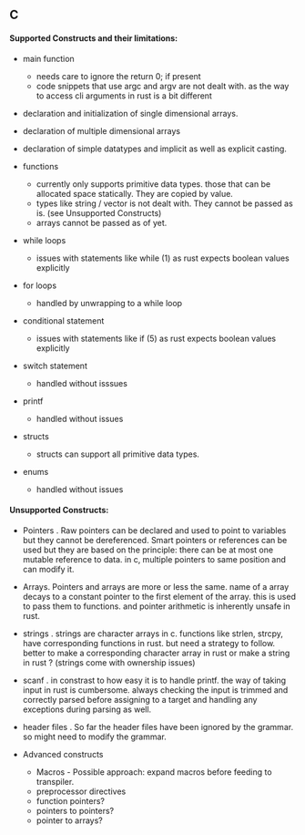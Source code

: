 ## C

#### Supported Constructs and their limitations:
- main function
    - needs care to ignore the return 0; if present
    - code snippets that use argc and argv are not dealt with. as the way to access cli arguments in rust is a bit different

- declaration and initialization of single dimensional arrays.

- declaration of multiple dimensional arrays

- declaration of simple datatypes and implicit as well as explicit casting.


- functions
    - currently only supports primitive data types. those that can be allocated space statically. They are copied by value.
    - types like string / vector is not dealt with. They cannot be passed as is. (see Unsupported Constructs)
    - arrays cannot be passed as of yet.

- while loops
    - issues with statements like while (1) as rust expects boolean values explicitly 

- for loops
    - handled by unwrapping to a while loop

- conditional statement
    - issues with statements like if (5) as rust expects boolean values explicitly 

- switch statement
    - handled without isssues

- printf 
    - handled without issues

- structs
    - structs can support all primitive data types. 

- enums
    - handled without issues


#### Unsupported Constructs:

- Pointers . Raw pointers can be declared and used to point to variables but they cannot be dereferenced. Smart pointers or references can be used but they are based on the principle: there can be at most one mutable reference to data. in c, multiple pointers to same position and can modify it.

- Arrays. Pointers and arrays are more or less the same. name of a array decays to a constant pointer to the first element of the array. this is used to pass them to functions. and pointer arithmetic is inherently unsafe in rust.

- strings . strings are character arrays in c. functions like strlen, strcpy, have corresponding functions in rust. but need a strategy to follow. better to make a corresponding character array in rust or make a string in rust ? (strings come with ownership issues)

- scanf . in constrast to how easy it is to handle printf. the way of taking input in rust is cumbersome. always checking the input is trimmed and correctly parsed before assigning to a target and handling any exceptions during parsing as well.

- header files . So far the header files have been ignored by the grammar. so might need to modify the grammar.

- Advanced constructs
    - Macros - Possible approach: expand macros before feeding to transpiler.
    - preprocessor directives
    - function pointers?
    - pointers to pointers?
    - pointer to arrays?
